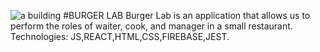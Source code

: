 ![a building](https://github.com/Nizcat/CDMX012-burger-queen-api-client/burger-queen/src/img/BurgerLab.JGP)
#BURGER LAB
Burger Lab is an application that allows us to perform the roles of waiter, cook, and manager in a small restaurant. 
Technologies: JS,REACT,HTML,CSS,FIREBASE,JEST.
